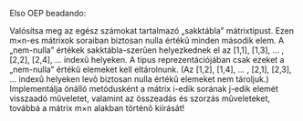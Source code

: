 Elso OEP beadando:

Valósítsa meg az egész számokat tartalmazó „sakktábla” mátrixtípust. Ezen m×n-es mátrixok
soraiban biztosan nulla értékû minden második elem. A „nem-nulla” értékek sakktábla-szerûen
helyezkednek el az [1,1], [1,3], ... , [2,2], [2,4], ... indexû helyeken. A típus reprezentációjában
csak ezeket a „nem-nulla” értékû elemeket kell eltárolnunk. (Az [1,2], [1,4], ... , [2,1], [2,3], ...
indexû helyeken levõ biztosan nulla értékû elemeket nem tároljuk.) Implementálja önálló
metódusként a mátrix i-edik sorának j-edik elemét visszaadó mûveletet, valamint az összeadás
és szorzás mûveleteket, továbbá a mátrix m×n alakban történõ kiírását!

